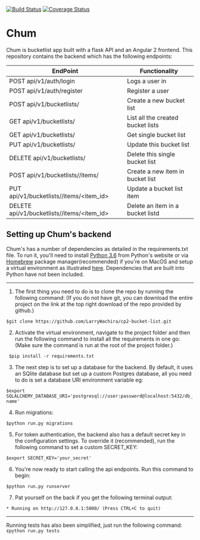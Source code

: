 [![Build Status](https://travis-ci.org/LarryWachira/cp2-bucket-list.svg?branch=master)](https://travis-ci.org/LarryWachira/cp2-bucket-list)
[![Coverage Status](https://coveralls.io/repos/github/LarryWachira/cp2-bucket-list/badge.svg?branch=master)](https://coveralls.io/github/LarryWachira/cp2-bucket-list?branch=master)

# Chum
Chum is bucketlist app built with a flask API and an Angular 2 frontend. This repository contains the backend which has the following endpoints:

| EndPoint | Functionality 
|----------|---------------
| POST api/v1/auth/login | Logs a user in
| POST api/v1/auth/register | Register a user
| POST api/v1/bucketlists/ | Create a new bucket list
| GET api/v1/bucketlists/ | List all the created bucket lists
| GET api/v1/bucketlists/<id> | Get single bucket list
| PUT api/v1/bucketlists/<id> | Update this bucket list
| DELETE api/v1/bucketlists/<id> | Delete this single bucket list
| POST api/v1/bucketlists/<id>/items/ | Create a new item in bucket list
| PUT api/v1/bucketlists/<id>/items/<item_id> | Update a bucket list item
| DELETE api/v1/bucketlists/<id>/items/<item_id> | Delete an item in a bucket listd

## Setting up Chum's backend

Chum's has a number of dependencies as detailed in the requirements.txt file. To run it, you'll need to install [Python 3.6](http://python.org) from Python's website or via [Homebrew](https://brew.sh/) package manager(recommended) if you're on MacOS and setup a virtual environment as illustrated [here](http://docs.python-guide.org/en/latest/dev/virtualenvs/). Dependencies that are built into Python have not been included.
______

1. The first thing you need to do is to clone the repo by running the following command: (If you do not have git, you can download the entire project on the link at the top right download of the repo provided by github.)

`$git clone https://github.com/LarryWachira/cp2-bucket-list.git`

2. Activate the virtual environment, navigate to the project folder and then run the following command to install all the requirements in one go: (Make sure the command is run at the root of the project folder.)

` $pip install -r requirements.txt`

3. The next step is to set up a database for the backend. By default, it uses an SQlite database but set up a custom Postgres database, all you need to do is set a database URI environment variable eg:

`$export SQLALCHEMY_DATABASE_URI='postgresql://user:password@localhost:5432/db_name'`

4. Run migrations:

`$python run.py migrations`

5. For token authentication, the backend also has a default secret key in the configuration settings. To override it (recommended), run the following command to set a custom SECRET_KEY:

`$export SECRET_KEY='your_secret'`

6. You're now ready to start calling the api endpoints. Run this command to begin:

`$python run.py runserver`

7. Pat yourself on the back if you get the following terminal output:

`* Running on http://127.0.0.1:5000/ (Press CTRL+C to quit)`

______

Running tests has also been simplified, just run the following command:
`¢python run.py tests`
